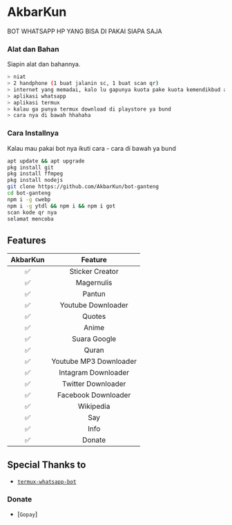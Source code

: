 # AkbarKun
BOT WHATSAPP HP YANG BISA DI PAKAI SIAPA SAJA

### Alat dan Bahan
Siapin alat dan bahannya.
```bash
> niat
> 2 handphone (1 buat jalanin sc, 1 buat scan qr)
> internet yang memadai, kalo lu gapunya kuota pake kuota kemendikbud ae
> aplikasi whatsapp
> aplikasi termux
> kalau ga punya termux download di playstore ya bund
> cara nya di bawah hhahaha
```

### Cara Installnya
Kalau mau pakai bot nya ikuti cara - cara di bawah ya bund
```bash
apt update && apt upgrade
pkg install git
pkg install ffmpeg
pkg install nodejs
git clone https://github.com/AkbarKun/bot-ganteng
cd bot-ganteng
npm i -g cwebp
npm i -g ytdl && npm i && npm i got
scan kode qr nya
selamat mencoba
```

## Features

| AkbarKun       |                Feature           |
| :-----------: | :--------------------------------: |
|       ✅       | Sticker Creator                  |
|       ✅       | Magernulis                       |
|       ✅       | Pantun                           |
|       ✅       | Youtube Downloader               |
|       ✅       | Quotes                           |
|       ✅       | Anime                            |
|       ✅       | Suara Google                     |
|       ✅       | Quran                            |
|       ✅       | Youtube MP3 Downloader           |
|       ✅       | Intagram Downloader              |
|       ✅       | Twitter Downloader               |
|       ✅       | Facebook Downloader              |
|       ✅       | Wikipedia                        |
|       ✅       | Say                              |
|       ✅       | Info                             |
|       ✅       | Donate                           |

## Special Thanks to
* [`termux-whatsapp-bot`](https://github.com/fdciabdul/termux-whatsapp-bot)

### Donate
* [`Gopay`]
